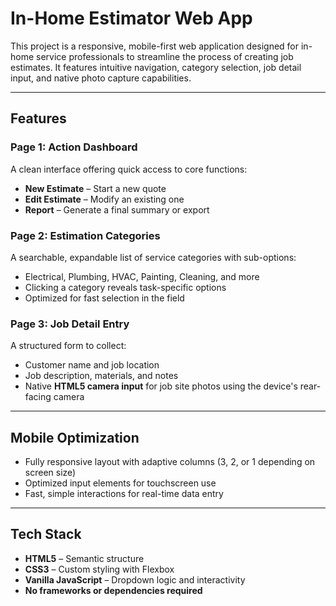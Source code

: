 # In-Home Estimator Web App

This project is a responsive, mobile-first web application designed for in-home service professionals to streamline the process of creating job estimates. It features intuitive navigation, category selection, job detail input, and native photo capture capabilities.

---

##  Features

### Page 1: Action Dashboard
A clean interface offering quick access to core functions:
- **New Estimate** – Start a new quote
- **Edit Estimate** – Modify an existing one
- **Report** – Generate a final summary or export

### Page 2: Estimation Categories
A searchable, expandable list of service categories with sub-options:
- Electrical, Plumbing, HVAC, Painting, Cleaning, and more
- Clicking a category reveals task-specific options
- Optimized for fast selection in the field

### Page 3: Job Detail Entry
A structured form to collect:
- Customer name and job location
- Job description, materials, and notes
- Native **HTML5 camera input** for job site photos using the device's rear-facing camera

---

## Mobile Optimization
- Fully responsive layout with adaptive columns (3, 2, or 1 depending on screen size)
- Optimized input elements for touchscreen use
- Fast, simple interactions for real-time data entry

---

##  Tech Stack

- **HTML5** – Semantic structure
- **CSS3** – Custom styling with Flexbox
- **Vanilla JavaScript** – Dropdown logic and interactivity
- **No frameworks or dependencies required**
